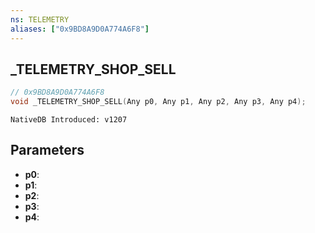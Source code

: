 ```yaml
---
ns: TELEMETRY
aliases: ["0x9BD8A9D0A774A6F8"]
---
```

## _TELEMETRY_SHOP_SELL

```c
// 0x9BD8A9D0A774A6F8
void _TELEMETRY_SHOP_SELL(Any p0, Any p1, Any p2, Any p3, Any p4);
```

```
NativeDB Introduced: v1207
```

## Parameters
* **p0**:
* **p1**:
* **p2**:
* **p3**:
* **p4**:
